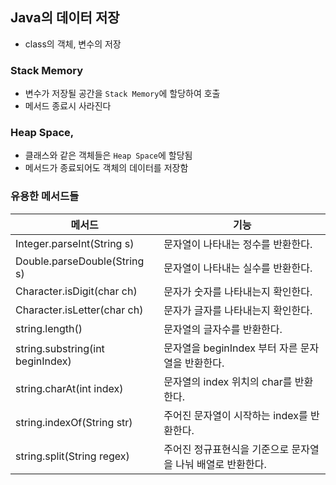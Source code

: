 ## Java의 데이터 저장
- class의 객체, 변수의 저장

### Stack Memory
- 변수가 저장될 공간을 `Stack Memory`에 할당하여 호출
- 메서드 종료시 사라진다

### Heap Space,
- 클래스와 같은 객체들은 `Heap Space`에 할당됨
- 메서드가 종료되어도 객체의 데이터를 저장함

### 유용한 메서드들

| 메서드 | 기능 |
| --- | --- |
| Integer.parseInt(String s) | 문자열이 나타내는 정수를 반환한다. |
| Double.parseDouble(String s) | 문자열이 나타내는 실수를 반환한다. |
| Character.isDigit(char ch) | 문자가 숫자를 나타내는지 확인한다. |
| Character.isLetter(char ch) | 문자가 글자를 나타내는지 확인한다. |
| string.length() | 문자열의 글자수를 반환한다. |
| string.substring(int beginIndex) | 문자열을 beginIndex 부터 자른 문자열을 반환한다. |
| string.charAt(int index) | 문자열의 index 위치의 char를 반환한다. |
| string.indexOf(String str) | 주어진 문자열이 시작하는 index를 반환한다. |
| string.split(String regex) | 주어진 정규표현식을 기준으로 문자열을 나눠 배열로 반환한다. |